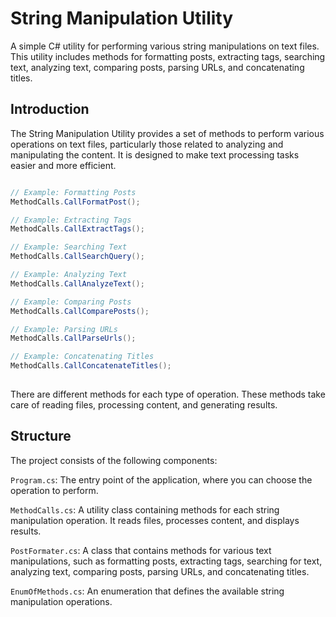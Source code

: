 # String Manipulation Utility
A simple C# utility for performing various string manipulations on text files. This utility includes methods for formatting posts, extracting tags, searching text, analyzing text, comparing posts, parsing URLs, and concatenating titles.

## Introduction
The String Manipulation Utility provides a set of methods to perform various operations on text files, particularly those related to analyzing and manipulating the content. It is designed to make text processing tasks easier and more efficient.
 
```csharp

// Example: Formatting Posts
MethodCalls.CallFormatPost();

// Example: Extracting Tags
MethodCalls.CallExtractTags();

// Example: Searching Text
MethodCalls.CallSearchQuery();

// Example: Analyzing Text
MethodCalls.CallAnalyzeText();

// Example: Comparing Posts
MethodCalls.CallComparePosts();

// Example: Parsing URLs
MethodCalls.CallParseUrls();

// Example: Concatenating Titles
MethodCalls.CallConcatenateTitles();
 
```

There are different methods for each type of operation. 
These methods take care of reading files, processing content, and generating results.


## Structure

The project consists of the following components:

`Program.cs`: The entry point of the application, where you can choose the operation to perform.

 `MethodCalls.cs`: A utility class containing methods for each string manipulation operation. It reads files, processes content, and displays results.

 `PostFormater.cs`: A class that contains methods for various text manipulations, such as formatting posts, extracting tags, searching for text, analyzing text, comparing posts, parsing URLs, and concatenating titles.

 `EnumOfMethods.cs`: An enumeration that defines the available string manipulation operations.